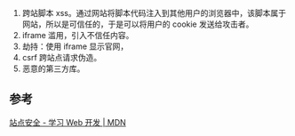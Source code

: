 1. 跨站脚本 xss。通过网站将脚本代码注入到其他用户的浏览器中，该脚本属于网站，所以是可信任的，于是可以将用户的 cookie 发送给攻击者。
2. iframe 滥用，引入不信任内容。
3. 劫持：使用 iframe 显示官网，
4. csrf 跨站点请求伪造。
5. 恶意的第三方库。


## 参考
[站点安全 - 学习 Web 开发 | MDN](https://developer.mozilla.org/zh-CN/docs/Learn/Server-side/First_steps/Website_security)